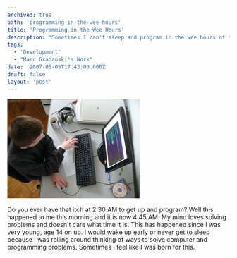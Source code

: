 ```yaml
---
archived: true
path: 'programming-in-the-wee-hours'
title: 'Programming in the Wee Hours'
description: "Sometimes I can't sleep and program in the wee hours of the night."
tags:
  - 'Development'
  - "Marc Grabanski's Work"
date: '2007-05-05T17:43:00.000Z'
draft: false
layout: 'post'
---
```


![](./programmer_kid.jpg)

Do you ever have that itch at 2:30 AM to get up and program? Well this happened to me this morning and it is now 4:45 AM. My mind loves solving problems and doesn't care what time it is. This has happened since I was very young, age 14 on up. I would wake up early or never get to sleep because I was rolling around thinking of ways to solve computer and programming problems. Sometimes I feel like I was born for this.
